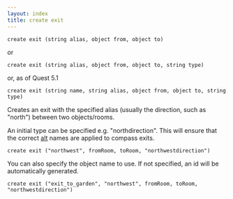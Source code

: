 ```yaml
---
layout: index
title: create exit
---
```


    create exit (string alias, object from, object to)

or

    create exit (string alias, object from, object to, string type)

or, as of Quest 5.1

    create exit (string name, string alias, object from, object to, string type)

Creates an exit with the specified alias (usually the direction, such as "north") between two objects/rooms.

An initial type can be specified e.g. "northdirection". This will ensure that the correct [alt](../attributes/alt.html) names are applied to compass exits.

    create exit ("northwest", fromRoom, toRoom, "northwestdirection")

You can also specify the object name to use. If not specified, an id will be automatically generated.

    create exit ("exit_to_garden", "northwest", fromRoom, toRoom, "northwestdirection")
